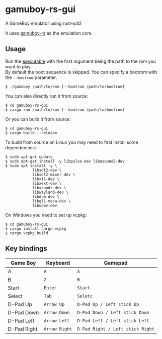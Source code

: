# gamuboy-rs-gui
A GameBoy emulator using rust-sdl2  

It uses [gamuboy-rs](https://github.com/axelmln/gamuboy-rs) as the emulation core.

## Usage

Run the [executable](https://github.com/axelmln/gamuboy-rs-gui/releases) with the first argument being the path to the rom you want to play.  
By default the boot sequence is skipped. You can specify a bootrom with the `--bootrom` parameter.  

```
$ ./gamuboy /path/to/rom [--bootrom /path/to/bootrom]
```  

You can also directly run it from source:  
```
$ cd gamuboy-rs-gui
$ cargo run /path/to/rom [--bootrom /path/to/bootrom]
```  

Or you can build it from source:  
```
$ cd gamuboy-rs-gui
$ cargo build --release
```  

To build from source on Linux you may need to first install some dependencies:
```
$ sudo apt-get update
$ sudo apt-get install -y libpulse-dev libasound2-dev
$ sudo apt install -y \
            libsdl2-dev \
            libsdl2-mixer-dev \
            libx11-dev \
            libxext-dev \
            libxrandr-dev \
            libwayland-dev \
            libdrm-dev \
            libgl1-mesa-dev \
            libudev-dev
```  

On Windows you need to set up vcpkg:
```
$ cd gamuboy-rs-gui
$ cargo install cargo-vcpkg
$ cargo vcpkg build
```

## Key bindings

| Game Boy        | Keyboard        | Gamepad                          |
|-----------------|-----------------|----------------------------------|
| A               | `A`             | `A`                              |
| B               | `Z`             | `B`                              |
| Start           | `Enter`         | `Start`                          |
| Select          | `Tab`           | `Seletc`                         |
| D-Pad Up        | `Arrow Up`      | `D-Pad Up / Left stick Up`       |
| D-Pad Down      | `Arrow Down`    | `D-Pad Down / Left stick Down`   |
| D-Pad Left      | `Arrow Left`    | `D-Pad Left / Left stick Left`   |
| D-Pad Right     | `Arrow Right`   | `D-Pad Right / Left stick Right` |
